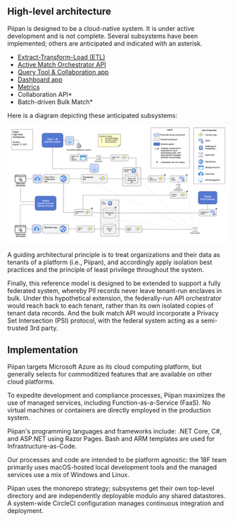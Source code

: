 ## High-level architecture

Piipan is designed to be a cloud-native system. It is under active development and is not complete. Several subsystems have been implemented; others are anticipated and indicated with an asterisk.

* [Extract-Transform-Load (ETL)](../etl)
* [Active Match Orchestrator API](../match)
* [Query Tool & Collaboration app](../query-tool)
* [Dashboard app](../dashboard)
* [Metrics](../metrics)
* Collaboration API\*
* Batch-driven Bulk Match\*
 
Here is a diagram depicting these anticipated subsystems:

<p align="center">
  <a href="./diagrams/piipan-architecture.png"><img src="./diagrams/piipan-architecture.png" alt="High-level architecture"></a>
  <!-- Google Drawing: https://docs.google.com/drawings/d/1iSC5M6pxcnfV_LoqTnSGgZ9U4TZTbfPf4CpHCv001ug/ -->
</p>

A guiding architectural principle is to treat organizations and their data as tenants of a platform (i.e., Piipan), and accordingly apply isolation best practices and the principle of least privilege throughout the system.

Finally, this reference model is designed to be extended to support a fully federated system, whereby PII records never leave tenant-run enclaves in bulk. Under this hypothetical extension, the federally-run API orchestrator would reach back to each tenant, rather than its own isolated copies of tenant data records. And the bulk match API would incorporate a Privacy Set Intersection (PSI) protocol, with the federal system acting as a semi-trusted 3rd party. 

## Implementation

Piipan targets Microsoft Azure as its cloud computing platform, but generally selects for commoditized features that are available on other cloud platforms.

To expedite development and compliance processes, Piipan maximizes the use of managed services, including Function-as-a-Service (FaaS). No virtual machines or containers are directly employed in the production system.

Piipan's programming languages and frameworks include: .NET Core, C#, and ASP.NET using Razor Pages. Bash and ARM templates are used for Infrastructure-as-Code.

Our processes and code are intended to be platform agnostic: the 18F team primarily uses macOS-hosted local development tools and the managed services use a mix of Windows and Linux.

Piipan uses the monorepo strategy; subsystems get their own top-level directory and are independently deployable modulo any shared datastores. A system-wide CircleCI configuration manages continuous integration and deployment.
